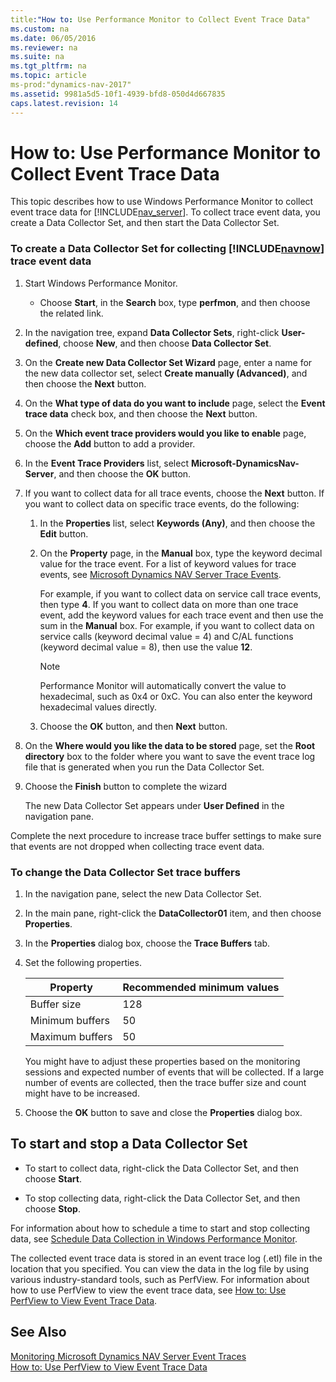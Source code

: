 ```yaml
---
title:"How to: Use Performance Monitor to Collect Event Trace Data"
ms.custom: na
ms.date: 06/05/2016
ms.reviewer: na
ms.suite: na
ms.tgt_pltfrm: na
ms.topic: article
ms-prod:"dynamics-nav-2017"
ms.assetid: 9981a5d5-10f1-4939-bfd8-050d4d667835
caps.latest.revision: 14
---
```

# How to: Use Performance Monitor to Collect Event Trace Data
This topic describes how to use Windows Performance Monitor to collect event trace data for [!INCLUDE[nav_server](includes/nav_server_md.md)]. To collect trace event data, you create a Data Collector Set, and then start the Data Collector Set.  
  
### To create a Data Collector Set for collecting [!INCLUDE[navnow](includes/navnow_md.md)] trace event data  
  
1.  Start Windows Performance Monitor.  
  
    -   Choose **Start**, in the **Search** box, type **perfmon**, and then choose the related link.  
  
2.  In the navigation tree, expand **Data Collector Sets**, right\-click **User\-defined**, choose **New**, and then choose **Data Collector Set**.  
  
3.  On the **Create new Data Collector Set Wizard** page, enter a name for the new data collector set, select **Create manually \(Advanced\)**, and then choose the **Next** button.  
  
4.  On the **What type of data do you want to include** page, select the **Event trace data** check box, and then choose the **Next** button.  
  
5.  On the **Which event trace providers would you like to enable** page, choose the **Add** button to add a provider.  
  
6.  In the **Event Trace Providers** list, select **Microsoft\-DynamicsNav\-Server**, and then choose the **OK** button.  
  
7.  If you want to collect data for all trace events, choose the **Next** button. If you want to collect data on specific trace events, do the following:  
  
    1.  In the **Properties** list, select **Keywords \(Any\)**, and then choose the **Edit** button.  
  
    2.  On the **Property** page, in the **Manual** box, type the keyword decimal value for the trace event. For a list of keyword values for trace events, see [Microsoft Dynamics NAV Server Trace Events](Microsoft-Dynamics-NAV-Server-Trace-Events.md).  
  
         For example, if you want to collect data on service call trace events, then type **4**. If you want to collect data on more than one trace event, add the keyword values for each trace event and then use the sum in the **Manual** box. For example, if you want to collect data on service calls \(keyword decimal value \= 4\) and C\/AL functions \(keyword decimal value \= 8\), then use the value **12**.  
  
        > [!NOTE]  
        >  Performance Monitor will automatically convert the value to hexadecimal, such as 0x4 or 0xC. You can also enter the keyword hexadecimal values directly.  
  
    3.  Choose the **OK** button, and then **Next** button.  
  
8.  On the **Where would you like the data to be stored** page, set the **Root directory** box to the folder where you want to save the event trace log file that is generated when you run the Data Collector Set.  
  
9. Choose the **Finish** button to complete the wizard  
  
     The new Data Collector Set appears under **User Defined** in the navigation pane.  
  
 Complete the next procedure to increase trace buffer settings to make sure that events are not dropped when collecting trace event data.  
  
### To change the Data Collector Set trace buffers  
  
1.  In the navigation pane, select the new Data Collector Set.  
  
2.  In the main pane, right\-click the **DataCollector01** item, and then choose **Properties**.  
  
3.  In the **Properties** dialog box, choose the **Trace Buffers** tab.  
  
4.  Set the following properties.  
  
    |Property|Recommended minimum values|  
    |--------------|--------------------------------|  
    |Buffer size|128|  
    |Minimum buffers|50|  
    |Maximum buffers|50|  
  
     You might have to adjust these properties based on the monitoring sessions and expected number of events that will be collected. If a large number of events are collected, then the trace buffer size and count might have to be increased.  
  
5.  Choose the **OK** button to save and close the **Properties** dialog box.  
  
##  <a name="StartDataCollectorSet"></a> To start and stop a Data Collector Set  
  
-   To start to collect data, right\-click the Data Collector Set, and then choose **Start**.  
  
-   To stop collecting data, right\-click the Data Collector Set, and then choose **Stop**.  
  
 For information about how to schedule a time to start and stop collecting data, see [Schedule Data Collection in Windows Performance Monitor](http://technet.microsoft.com/en-us/library/cc722312.aspx).  
  
 The collected event trace data is stored in an event trace log \(.etl\) file in the location that you specified. You can view the data in the log file by using various industry\-standard tools, such as PerfView. For information about how to use PerfView to view the event trace data, see [How to: Use PerfView to View Event Trace Data](../Topic/How%20to:%20Use%20PerfView%20to%20View%20Event%20Trace%20Data.md).  
  
## See Also  
 [Monitoring Microsoft Dynamics NAV Server Event Traces](Monitoring-Microsoft-Dynamics-NAV-Server-Event-Traces.md)   
 [How to: Use PerfView to View Event Trace Data](../Topic/How%20to:%20Use%20PerfView%20to%20View%20Event%20Trace%20Data.md)